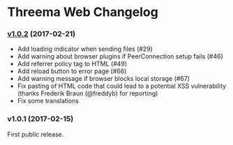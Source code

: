 # Threema Web Changelog

### [v1.0.2] (2017-02-21)

* Add loading indicator when sending files (#29)
* Add warning about browser plugins if PeerConnection setup fails (#46)
* Add referrer policy tag to HTML (#49)
* Add reload button to error page (#66)
* Add warning message if browser blocks local storage (#67)
* Fix pasting of HTML code that could lead to a potential XSS
  vulnerability (thanks Frederik Braun (@freddyb) for reporting)
* Fix some translations

### v1.0.1 (2017-02-15)

First public release.


[v1.0.2]: https://github.com/threema-ch/threema-web/compare/v1.0.1...v1.0.2

